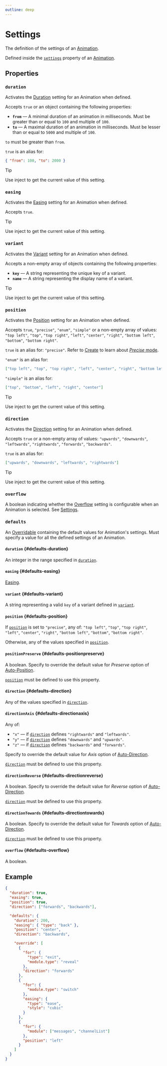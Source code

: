 ```yaml
---
outline: deep
---
```


# Settings

The definition of the settings of an [Animation](./animation).

Defined inside the [`settings`](./animation#settings) property of an [Animation](./animation).

## Properties

### `duration` <Badge type="info" text="optional" />

Activates the [Duration](/usage/animation-settings#duration) setting for an Animation when defined.

Accepts `true` or an object containing the following properties:
- **`from`** — A minimal duration of an animation in milliseconds. Must be greater than or equal to `100` and multiple of `100`.
- **`to`** — A maximal duration of an animation in milliseconds. Must be lesser than or equal to `5000` and multiple of `100`.

`to` must be greater than `from`.

`true` is an alias for:
```json
{ "from": 100, "to": 2000 }
```

> [!TIP]
> Use inject <InjectRef inject="duration" /> to get the current value of this setting.

### `easing` <Badge type="info" text="optional" />

Activates the [Easing](/usage/advanced-animation-settings#easing) setting for an Animation when defined.

Accepts `true`.

> [!TIP]
> Use inject <InjectRef inject="easing" /> to get the current value of this setting.

### `variant` <Badge type="info" text="optional" />

Activates the [Variant](/usage/animation-settings#variant) setting for an Animation when defined.

Accepts a non-empty array of objects containing the following properties:
- **`key`** — A string representing the unique key of a variant.
- **`name`** — A string representing the display name of a variant.

> [!TIP]
> Use inject <InjectRef inject="variant" /> to get the current value of this setting.

### `position` <Badge type="info" text="optional" />

Activates the [Position](/usage/animation-settings#position) setting for an Animation when defined.

Accepts `true`, `"precise"`, `"enum"`, `"simple"` or a non-empty array of values:
`"top left"`, `"top"`, `"top right"`, `"left"`, `"center"`, `"right"`,
`"bottom left"`, `"bottom"`, `"bottom right"`.

`true` is an alias for: `"precise"`. Refer to [Create](/create/settings#position) to learn about [_Precise_ mode](/create/settings#position-precise).

`"enum"` is an alias for:
```json
["top left", "top", "top right", "left", "center", "right", "bottom left", "bottom", "bottom right"]
```

`"simple"` is an alias for:
```json
["top", "bottom", "left", "right", "center"]
```

> [!TIP]
> Use inject <InjectRef inject="position" /> to get the current value of this setting.

### `direction` <Badge type="info" text="optional" />

Activates the [Direction](/usage/animation-settings#direction) setting for an Animation when defined.

Accepts `true` or a non-empty array of values: `"upwards"`, `"downwards"`, `"leftwards"`, `"rightwards"`,
`"forwards"`, `"backwards"`.

`true` is an alias for:
```json
["upwards", "downwards", "leftwards", "rightwards"]
```

> [!TIP]
> Use inject <InjectRef inject="direction" /> to get the current value of this setting.

### `overflow` <Badge type="info" text="optional" />

A boolean indicating whether the [Overflow](/usage/advanced-animation-settings#overflow) setting
is configurable when an Animation is selected. See [Settings](/create/settings#overflow).

### `defaults`

An [Overridable](/create/overridables) containing the default values for Animation's settings.
Must specify a value for all the defined settings of an Animation.

#### `duration` {#defaults-duration}

An integer in the range specified in [`duration`](#duration).

#### `easing` {#defaults-easing}

[Easing](./easing).

#### `variant` {#defaults-variant}

A string representing a valid `key` of a variant defined in [`variant`](#variant).

#### `position` {#defaults-position}

If [`position`](#position) is set to `"precise"`, any of:
`"top left"`, `"top"`, `"top right"`, `"left"`, `"center"`, `"right"`,
`"bottom left"`, `"bottom"`, `"bottom right"`.

Otherwise, any of the values specified in [`position`](#position).

#### `positionPreserve` <Badge type="info" text="optional" /> {#defaults-positionpreserve}

A boolean. Specify to override the default value for _Preserve_ option of [Auto-Position](/usage/animation-settings#position-auto).

[`position`](#position) must be defined to use this property.

#### `direction` {#defaults-direction}

Any of the values specified in [`direction`](#direction).

#### `directionAxis` <Badge type="info" text="optional" /> {#defaults-directionaxis}

Any of:
- `"x"` — if [`direction`](#direction) defines `"rightwards"` and `"leftwards"`.
- `"y"` — if [`direction`](#direction) defines `"downwards"` and `"upwards"`.
- `"z"` — if [`direction`](#direction) defines `"backwards"` and `"forwards"`.

Specify to override the default value for _Axis_ option of [Auto-Direction](/usage/animation-settings#direction-auto).

[`direction`](#direction) must be defined to use this property.

#### `directionReverse` <Badge type="info" text="optional" /> {#defaults-directionreverse}

A boolean. Specify to override the default value for _Reverse_ option of [Auto-Direction](/usage/animation-settings#direction-auto).

[`direction`](#direction) must be defined to use this property.

#### `directionTowards` <Badge type="info" text="optional" /> {#defaults-directiontowards}

A boolean. Specify to override the default value for _Towards_ option of [Auto-Direction](/usage/animation-settings#direction-auto).

[`direction`](#direction) must be defined to use this property.

#### `overflow` {#defaults-overflow}

A boolean.

## Example

```json
{
  "duration": true,
  "easing": true,
  "position": true,
  "direction": ["forwards", "backwards"],

  "defaults": {
    "duration": 200,
    "easing": { "type": "back" },
    "position": "center",
    "direction": "backwards",

    "override": [
      {
        "for": {
          "type": "exit",
          "module.type": "reveal"
        },
        "direction": "forwards"
      },
      {
        "for": {
          "module.type": "switch"
        },
        "easing": {
          "type": "ease",
          "style": "cubic"
        }
      },
      {
        "for": {
          "module": ["messages", "channelList"]
        },
        "position": "left"
      }
    ]
  }
}
```

